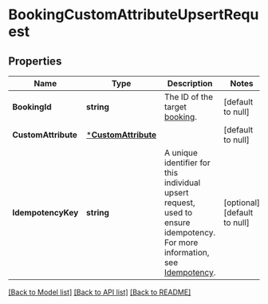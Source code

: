 # BookingCustomAttributeUpsertRequest

## Properties
Name | Type | Description | Notes
------------ | ------------- | ------------- | -------------
**BookingId** | **string** | The ID of the target [booking](https://developer.squareup.com/reference/square_2024-07-17/objects/Booking). | [default to null]
**CustomAttribute** | [***CustomAttribute**](CustomAttribute.md) |  | [default to null]
**IdempotencyKey** | **string** | A unique identifier for this individual upsert request, used to ensure idempotency. For more information, see [Idempotency](https://developer.squareup.com/docs/build-basics/common-api-patterns/idempotency). | [optional] [default to null]

[[Back to Model list]](../README.md#documentation-for-models) [[Back to API list]](../README.md#documentation-for-api-endpoints) [[Back to README]](../README.md)

